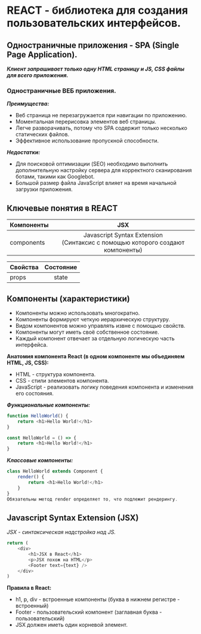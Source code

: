 # REACT - библиотека для создания пользовательских интерфейсов.

## Одностраничные приложения - SPA (Single Page Application).
***Клиент запрашивает только одну HTML страницу и JS, CSS файлы для всего приложения.***

### Одностраничные ВЕБ приложения.
***Преимущества:***
- Веб страница не перезагружается при навигации по приложению.
- Моментальная перерисовка элементов веб страницы.
- Легче разворачивать, потому что SPA содержит только несколько статических файлов.
- Эффективное использование пропускной способности.

***Недостатки:***
- Для поисковой оптимизации (SEO) необходимо выполнить дополнительную настройку сервера для корректного сканирования ботами, такими как Googlebot.
- Большой размер файла JavaScript влияет на время начальной загрузки приложения.

## Ключевые понятия в REACT

| Компоненты |                                        JSX                                        |
|----------------|:---------------------------------------------------------------------------------:|
| components | Javascript Syntax Extension<br/>(Синтаксис с помощью которого создают компоненты) |

| Свойства | Состояние |
|----------------|:---------:|
| props | state |

## Компоненты (характеристики)

- Компоненты можно использовать многократно.
- Компоненты формируют четкую иерархическую структуру.
- Видом компонентов можно управлять извне с помощью свойств.
- Компоненты могут иметь своё собственное состояние.
- Каждый компонент отвечает за отдельную логическую часть интерфейса.

**Анатомия компонента React (в одном компоненте мы объединяем HTML, JS, CSS):**
- HTML - структура компонента.
- CSS - стили элементов компонента.
- JavaScript - реализовать логику поведения компонента и изменения его состояния.

***Функциональные компоненты:***

```javascript
function HelloWorld() {
    return <h1>Hello World!</h1>
}

const HelloWorld = () => {
    return <h1>Hello World!</h1>
}
```

***Классовые компоненты:***
```javascript
class HelloWorld extends Component {
    render() {
        return <h1>Hello World!</h1>
    }
}
Обязательны метод render определяет то, что подлежит рендерингу.
```

## Javascript Syntax Extension (JSX)
*JSX - синтаксическая надстройка над JS.*

```javascript
return (
    <div>
        <h1>JSX в React</h1>
        <p>JSX похож на HTML</p>
        <Footer text={text} />
    </div>
)
```

**Правила в React:**
- h1, p, div - встроенные компоненты (буква в нижнем регистре - встроенный)
- Footer - пользовательский компонент (заглавная буква - пользовательский)
- JSX должен иметь один корневой элемент.